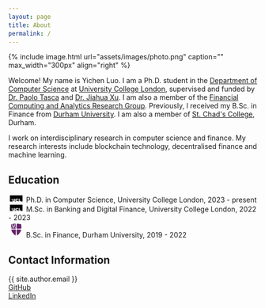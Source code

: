```yaml
---
layout: page
title: About
permalink: /
---
```


{% include image.html url="assets/images/photo.png" caption="" max_width="300px" align="right" %}

Welcome! My name is Yichen Luo. I am a Ph.D. student in the [Department of Computer Science](https://www.ucl.ac.uk/computer-science/ucl-computer-science) at [University College London](https://www.ucl.ac.uk/), supervised and funded by [Dr. Paolo Tasca](https://www.paolotasca.com/) and [Dr. Jiahua Xu](https://jiahua-xu.com/). I am also a member of the [Financial Computing and Analytics Research Group](https://www.ucl.ac.uk/computer-science/research/research-groups/financial-computing-and-analytics). Previously, I received my B.Sc. in Finance from [Durham University](https://www.dur.ac.uk/). I am also a member of [St. Chad's College](https://www.stchads.ac.uk/), Durham.

I work on interdisciplinary research in computer science and finance. My research interests include blockchain technology, decentralised finance and machine learning.

<h2> Education </h2>
<img src="assets/images/ucl.png" alt="ucl-icon-1" height="16" width="32"> Ph.D. in Computer Science, University College London, 2023 - present <br />
<img src="assets/images/ucl.png" alt="ucl-icon-2" height="16" width="32"> M.Sc. in Banking and Digital Finance, University College London, 2022 - 2023 <br />
<img src="assets/images/durham.png" alt="durham-icon" height="32" width="32"> B.Sc. in Finance, Durham University, 2019 - 2022 <br />


<h2> Contact Information </h2>
<i class="fa-solid fa-envelope"></i>  {{ site.author.email }}<br />
<i class="fa-brands fa-square-github fa-lg"></i><a href="https://github.com/{{ site.author.github_username }}"> GitHub</a> <br />
<i class="fa-brands fa-linkedin fa-lg"></i><a href="https://www.linkedin.com/in/{{ site.author.linkedin }}/"> LinkedIn</a> <br />